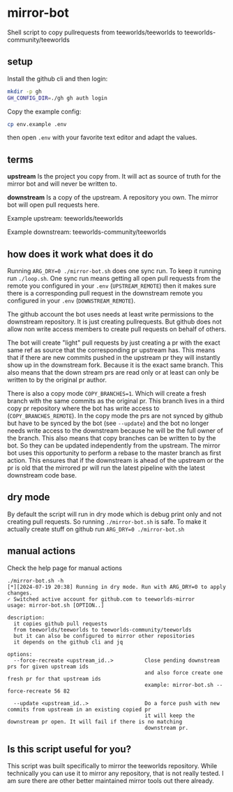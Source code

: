# mirror-bot

Shell script to copy pullrequests from teeworlds/teeworlds to teeworlds-community/teeworlds

## setup

Install the github cli and then login:

```bash
mkdir -p gh
GH_CONFIG_DIR=./gh gh auth login
```

Copy the example config:

```bash
cp env.example .env
```
then open `.env` with your favorite text editor and adapt the values.

## terms

**upstream** Is the project you copy from. It will act as source of truth for the mirror bot and will never be written to.

**downstream** Is a copy of the upstream. A repository you own. The mirror bot will open pull requests here.

Example upstream: teeworlds/teeworlds

Example downstream: teeworlds-community/teeworlds

## how does it work what does it do

Running `ARG_DRY=0 ./mirror-bot.sh` does one sync run. To keep it running run `./loop.sh`.
One sync run means getting all open pull requests from the remote you configured in your `.env` (`UPSTREAM_REMOTE`)
then it makes sure there is a corresponding pull request in the downstream remote you configured in your `.env` (`DOWNSTREAM_REMOTE`).

The github account the bot uses needs at least write permissions to the downstream repository. It is just creating pullrequests.
But github does not allow non write access members to create pull requests on behalf of others.

The bot will create "light" pull requests by just creating a pr with the exact same ref as source that the corresponding pr upstream has.
This means that if there are new commits pushed in the upstream pr they will instantly show up in the downstream fork. Because it is the exact same branch.
This also means that the down stream prs are read only or at least can only be written to by the original pr author.

There is also a copy mode `COPY_BRANCHES=1`. Which will create a fresh branch with the same commits as the original pr.
This branch lives in a third copy pr repository where the bot has write access to (`COPY_BRANCHES_REMOTE`).
In the copy mode the prs are not synced by github but have to be synced by the bot (see `--update`) and the bot no longer needs write access to the downstream
because he will be the full owner of the branch. This also means that copy branches can be written to by the bot. So they can be updated independently from the upstream.
The mirror bot uses this opportunity to perform a rebase to the master branch as first action. This ensures that if the downstream is ahead of the upstream or the pr is old
that the mirrored pr will run the latest pipeline with the latest downstream code base.

## dry mode

By default the script will run in dry mode which is debug print only and not creating pull requests.
So running `./mirror-bot.sh` is safe. To make it actually create stuff on github run `ARG_DRY=0 ./mirror-bot.sh`

## manual actions

Check the help page for manual actions

```
./mirror-bot.sh -h
[*][2024-07-19 20:38] Running in dry mode. Run with ARG_DRY=0 to apply changes.
✓ Switched active account for github.com to teeworlds-mirror
usage: mirror-bot.sh [OPTION..]

description:
  it copies github pull requests
  from teeworlds/teeworlds to teeworlds-community/teeworlds
  but it can also be configured to mirror other repositories
  it depends on the github cli and jq

options:
  --force-recreate <upstream_id..>          Close pending downstream prs for given upstream ids
                                            and also force create one fresh pr for that upstream ids
                                            example: mirror-bot.sh --force-recreate 56 82

  --update <upstream_id..>                  Do a force push with new commits from upstream in an existing copied pr
                                            it will keep the downstream pr open. It will fail if there is no matching
                                            downstream pr.
```

## Is this script useful for you?

This script was built specifically to mirror the teeworlds repository.
While technically you can use it to mirror any repository, that is not really tested.
I am sure there are other better maintained mirror tools out there already.

